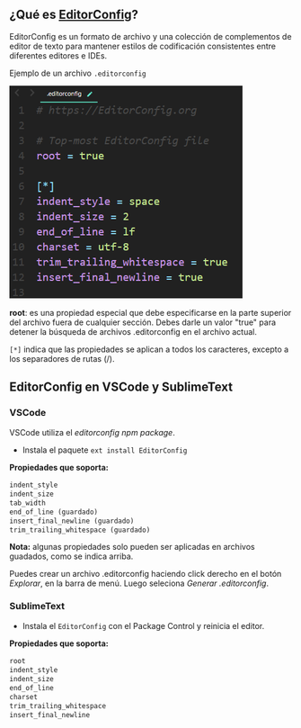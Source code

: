 ## ¿Qué es [EditorConfig](https://editorconfig.org)?

EditorConfig es un formato de archivo y una colección de complementos de editor de texto para mantener estilos de codificación consistentes entre diferentes editores e IDEs.

Ejemplo de un archivo `.editorconfig`

![editorconfig-file-example](images/editorconfig-file-example.png)

**root**: es una propiedad especial que debe especificarse en la parte superior del archivo fuera de cualquier sección. Debes darle un valor "true" para detener la búsqueda de archivos .editorconfig en el archivo actual.

`[*]` indica que las propiedades se aplican a todos los caracteres, excepto a los separadores de rutas (/).


## EditorConfig en VSCode y SublimeText

### VSCode

VSCode utiliza el *editorconfig npm package*.

- Instala el paquete `ext install EditorConfig`

**Propiedades que soporta:**

    indent_style
    indent_size
    tab_width
    end_of_line (guardado)
    insert_final_newline (guardado)
    trim_trailing_whitespace (guardado)

**Nota:** algunas propiedades solo pueden ser aplicadas en archivos guadados, como se indica arriba.

Puedes crear un archivo .editorconfig haciendo click derecho en el botón *Explorar*, en la barra de menú. Luego seleciona *Generar .editorconfig*. 
 

### SublimeText

- Instala el `EditorConfig` con el Package Control y reinicia el editor.

**Propiedades que soporta:**

    root
    indent_style
    indent_size
    end_of_line
    charset
    trim_trailing_whitespace
    insert_final_newline

